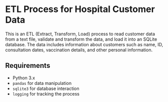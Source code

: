 # ETL Process for Hospital Customer Data

This is an ETL (Extract, Transform, Load) process to read customer data from a text file, validate and transform the data, and load it into an SQLite database. The data includes information about customers such as name, ID, consultation dates, vaccination details, and other personal information.



## Requirements

- Python 3.x
- `pandas` for data manipulation
- `sqlite3` for database interaction
- `logging` for tracking the process
